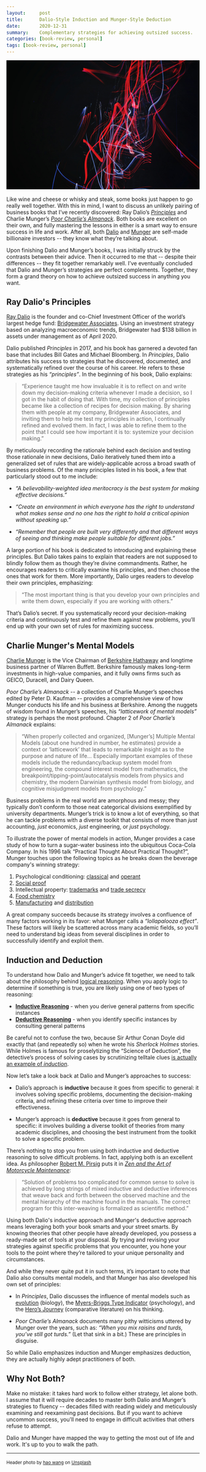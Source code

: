 ```yaml
---
layout:     post
title:      Dalio-Style Induction and Munger-Style Deduction
date:       2020-12-31
summary:    Complementary strategies for achieving outsized success.
categories: [book-review, personal]
tags: [book-review, personal]
---
```


<img src = "/assets/images/hao-wang-pVq6YhmDPtk-unsplash.jpg">

Like wine and cheese or whisky and steak, some books just happen to go really well together. With this in mind, I want to discuss an unlikely pairing of business books that I’ve recently discovered: Ray Dalio’s [_Principles_](https://www.amazon.com/Principles-Life-Work-Ray-Dalio/dp/1501124021/ref=sr_1_1?dchild=1&keywords=principles&qid=1609282164&sr=8-1) and Charlie Munger’s [_Poor Charlie’s Almanack_](https://www.amazon.com/Poor-Charlies-Almanack-Charles-Expanded/dp/1578645018/ref=sr_1_1?dchild=1&keywords=poor+charlie%27s+almanack&qid=1609282200&sr=8-1). Both books are excellent on their own, and fully mastering the lessons in either is a smart way to ensure success in life and work. After all, both [Dalio](https://www.forbes.com/profile/ray-dalio/) and [Munger](https://www.forbes.com/profile/charles-munger/?sh=277fc78d697a) are self-made billionaire investors -- they know what they’re talking about.

Upon finishing Dalio and Munger’s books, I was initially struck by the contrasts between their advice. Then it occurred to me that -- despite their differences -- they fit together remarkably well. I’ve eventually concluded that Dalio and Munger’s strategies are perfect complements. Together, they form a grand theory on how to achieve outsized success in anything you want.

## Ray Dalio's Principles

[Ray Dalio](https://en.wikipedia.org/wiki/Ray_Dalio) is the founder and co-Chief Investment Officer of the world’s largest hedge fund: [Bridgewater Associates](https://en.wikipedia.org/wiki/Bridgewater_Associates). Using an investment strategy based on analyzing macroeconomic trends, Bridgewater had $138 billion in assets under management as of April 2020.

Dalio published _Principles_ in 2017, and his book has garnered a devoted fan base that includes Bill Gates and Michael Bloomberg. In _Principles_, Dalio attributes his success to strategies that he discovered, documented, and systematically refined over the course of his career. He refers to these strategies as his _“principles”_. In the beginning of his book, Dalio explains:

>“Experience taught me how invaluable it is to reflect on and write down my decision-making criteria whenever I made a decision, so I got in the habit of doing that. With time, my collection of principles became like a collection of recipes for decision making. By sharing them with people at my company, Bridgewater Associates, and inviting them to help me test my principles in action, I continually refined and evolved them. In fact, I was able to refine them to the point that I could see how important it is to: systemize your decision making.”

By meticulously recording the rationale behind each decision and testing those rationale in new decisions, Dalio iteratively tuned them into a generalized set of rules that are widely-applicable across a broad swath of business problems. Of the many principles listed in his book, a few that particularly stood out to me include:

* _“A believability-weighted idea meritocracy is the best system for making effective decisions.”_

* _“Create an environment in which everyone has the right to understand what makes sense and no one has the right to hold a critical opinion without speaking up.”_

* _“Remember that people are built very differently and that different ways of seeing and thinking make people suitable for different jobs.”_

A large portion of his book is dedicated to introducing and explaining these principles. But Dalio takes pains to explain that readers are not supposed to blindly follow them as though they’re divine commandments. Rather, he encourages readers to critically examine his principles, and then choose the ones that work for them. More importantly, Dalio urges readers to develop their own principles, emphasizing:

> “The most important thing is that you develop your own principles and write them down, especially if you are working with others.”

That’s Dalio’s secret. If you systematically record your decision-making criteria and continuously test and refine them against new problems, you’ll end up with your own set of rules for maximizing success.

## Charlie Munger's Mental Models

[Charlie Munger](https://en.wikipedia.org/wiki/Charlie_Munger) is the Vice Chairman of [Berkshire Hathaway](https://en.wikipedia.org/wiki/Berkshire_Hathaway) and longtime business partner of Warren Buffett. Berkshire famously makes long-term investments in high-value companies, and it fully owns firms such as GEICO, Duracell, and Dairy Queen.

_Poor Charlie’s Almanack_ -- a collection of Charlie Munger’s speeches edited by Peter D. Kaufman -- provides a comprehensive view of how Munger conducts his life and his business at Berkshire. Among the nuggets of wisdom found in Munger’s speeches, his _“latticework of mental models”_ strategy is perhaps the most profound. Chapter 2 of _Poor Charlie’s Almanack_ explains:

> “When properly collected and organized, [Munger’s] Multiple Mental Models (about one hundred in number, he estimates) provide a context or ‘latticework’ that leads to remarkable insight as to the purpose and nature of life… Especially important examples of these models include the redundancy/backup system model from engineering, the compound interest model from mathematics, the breakpoint/tipping-point/autocatalysis models from physics and chemistry, the modern Darwinian synthesis model from biology, and cognitive misjudgment models from psychology.”

Business problems in the real world are amorphous and messy; they typically don’t conform to those neat categorical divisions exemplified by university departments. Munger’s trick is to know a lot of everything, so that he can tackle problems with a diverse toolkit that consists of more than _just_ accounting, _just_ economics, _just_ engineering, or _just_ psychology.

To illustrate the power of mental models in action, Munger provides a case study of how to turn a sugar-water business into the ubiquitous Coca-Cola Company. In his 1996 talk “Practical Thought About Practical Thought?”, Munger touches upon the following topics as he breaks down the beverage company's winning strategy:

1. Psychological conditioning: [classical](https://en.wikipedia.org/wiki/Classical_conditioning) and [operant](https://en.wikipedia.org/wiki/Operant_conditioning)
2. [Social proof](https://en.wikipedia.org/wiki/Social_proof)
3. Intellectual property: [trademarks](https://en.wikipedia.org/wiki/Trademark) and [trade secrecy](https://en.wikipedia.org/wiki/Trade_secret)
4. [Food chemistry](https://en.wikipedia.org/wiki/Food_chemistry)
5. [Manufacturing](https://en.wikipedia.org/wiki/Manufacturing) and [distribution](https://en.wikipedia.org/wiki/Food_distribution)

A great company succeeds because its strategy involves a confluence of many factors working in its favor: what Munger calls a _“lollapalooza effect”_. These factors will likely be scattered across many academic fields, so you’ll need to understand big ideas from several disciplines in order to successfully identify and exploit them.

## Induction and Deduction

To understand how Dalio and Munger’s advice fit together, we need to talk about the philosophy behind [logical reasoning](https://en.wikipedia.org/wiki/Logical_reasoning). When you apply logic to determine if something is true, you are likely using one of two types of reasoning:

* [**Inductive Reasoning**](https://en.wikipedia.org/wiki/Inductive_reasoning) - when you derive general patterns from specific instances
* [**Deductive Reasoning**](https://en.wikipedia.org/wiki/Deductive_reasoning) - when you identify specific instances by consulting general patterns

Be careful not to confuse the two, because Sir Arthur Conan Doyle did exactly that (and repeatedly so) when he wrote his _Sherlock Holmes_ stories. While Holmes is famous for proselytizing the “Science of Deduction”, the detective’s process of solving cases by scrutinizing telltale clues [is actually an example of _induction_](https://fs.blog/2018/05/deductive-inductive-reasoning/).

Now let’s take a look back at Dalio and Munger’s approaches to success:

* Dalio’s approach is **inductive** because it goes from specific to general: it involves solving specific problems, documenting the decision-making criteria, and refining these criteria over time to improve their effectiveness.

* Munger’s approach is **deductive** because it goes from general to specific: it involves building a diverse toolkit of theories from many academic disciplines, and choosing the best instrument from the toolkit to solve a specific problem.

There’s nothing to stop you from using both inductive and deductive reasoning to solve difficult problems. In fact, applying both is an excellent idea. As philosopher [Robert M. Pirsig](https://en.wikipedia.org/wiki/Robert_M._Pirsig) puts it  in [_Zen and the Art of Motorcycle Maintenance_](https://www.amazon.com/Zen-Art-Motorcycle-Maintenance-Inquiry-ebook/dp/B0026772N8/ref=tmm_kin_swatch_0?_encoding=UTF8&qid=1609462627&sr=8-2):

> “Solution of problems too complicated for common sense to solve is achieved by long strings of mixed inductive and deductive inferences that weave back and forth between the observed machine and the mental hierarchy of the machine found in the manuals. The correct program for this inter-weaving is formalized as scientific method.”

Using both Dalio's inductive approach and Munger's deductive approach means leveraging both your book smarts and your street smarts. By knowing theories that other people have already developed, you possess a ready-made set of tools at your disposal. By trying and revising your strategies against specific problems that you encounter, you hone your tools to the point where they’re tailored to your unique personality and circumstances.

And while they never quite put it in such terms, it’s important to note that Dalio also consults mental models, and that Munger has also developed his own set of principles:

* In _Principles_, Dalio discusses the influence of mental models such as [evolution](https://en.wikipedia.org/wiki/Evolution) (biology), the [Myers-Briggs Type Indicator](https://en.wikipedia.org/wiki/Myers–Briggs_Type_Indicator) (psychology), and the [Hero’s Journey](https://en.wikipedia.org/wiki/Hero%27s_journey) (comparative literature) on his thinking.

* _Poor Charlie’s Almanack_ documents many pithy witticisms uttered by Munger over the years, such as: _“When you mix raisins and turds, you’ve still got turds.”_ (Let that sink in a bit.) These are principles in disguise.

So while Dalio emphasizes induction and Munger emphasizes deduction, they are actually highly adept practitioners of both.

## Why Not Both?

Make no mistake: it takes hard work to follow either strategy, let alone both. I assume that it will require decades to master both Dalio and Munger’s strategies to fluency -- decades filled with reading widely and meticulously examining and reexamining past decisions. But if you want to achieve uncommon success, you'll need to engage in difficult activities that others refuse to attempt.

Dalio and Munger have mapped the way to getting the most out of life and work. It's up to you to walk the path.


---
<small>Header photo by <a href="https://unsplash.com/@danranwanghao?utm_source=unsplash&amp;utm_medium=referral&amp;utm_content=creditCopyText">hao wang</a> on <a href="https://unsplash.com/?utm_source=unsplash&amp;utm_medium=referral&amp;utm_content=creditCopyText">Unsplash</a></small>
